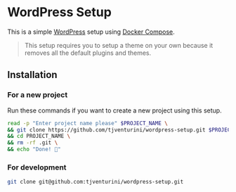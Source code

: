 # WordPress Setup

This is a simple [WordPress](https://wordpress.org) setup using [Docker Compose](https://docs.docker.com/compose/).

> This setup requires you to setup a theme on your own because it removes all the default plugins and themes.

## Installation

### For a new project

Run these commands if you want to create a new project using this setup.

```bash
read -p "Enter project name please" $PROJECT_NAME \
&& git clone https://github.com/tjventurini/wordpress-setup.git $PROJECT_NAME \
&& cd PROJECT_NAME \
&& rm -rf .git \
&& echo "Done! 🚀"
```

### For development

```bash
git clone git@github.com:tjventurini/wordpress-setup.git
```
